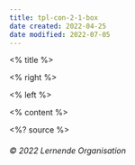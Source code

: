 ```yaml
---
title: tpl-con-2-1-box
date created: 2022-04-25
date modified: 2022-07-05
---
```

<grid drag="100 10" drop="top" bg="white" align="left" pad="0 20px">
 <% title %>
</grid>

<grid drag="28 75" drop="69 15" bg="white" style="border-radius:15px"/>

<grid drag="26 71" drop="70 17" align="topleft">

<% right %>

</grid>

<grid drag="64 70" drop="3 15" align="topleft">

<% left %>

</grid>

<% content %>

<style>
.horizontal_dotted_line{
  border-bottom: 2px dotted gray;
}
}
</style>

<grid drag="94 0" drop="3 -6" class="horizontal_dotted_line">
</grid>

<grid drag="100 30" drop="0 64" align="bottomleft" pad="0 30px" >
<%? source %>
</grid>

<grid drag="100 6" drop="bottom">

###### © 2022 Lernende Organisation<!-- element style="font-weight:300" -->

</grid>
